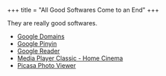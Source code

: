 +++
title = "All Good Softwares Come to an End"
+++

They are really good softwares.

- [Google Domains](https://domains.google.com)
- [Google Pinyin](https://tools.google.com/pinyin)
- [Google Reader](https://www.google.com/reader)
- [Media Player Classic - Home Cinema](https://mpc-hc.org)
- [Picasa Photo Viewer](https://picasa.google.com)
